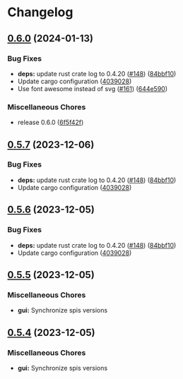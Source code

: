 # Changelog

## [0.6.0](https://github.com/gbbirkisson/spis/compare/gui-v0.5.7...gui-v0.6.0) (2024-01-13)


### Bug Fixes

* **deps:** update rust crate log to 0.4.20 ([#148](https://github.com/gbbirkisson/spis/issues/148)) ([84bbf10](https://github.com/gbbirkisson/spis/commit/84bbf1042cd9fcded981e16ca3052dcfbc742eb6))
* Update cargo configuration ([4039028](https://github.com/gbbirkisson/spis/commit/4039028ee68f17fc4a3fd25cf078da262f756346))
* Use font awesome instead of svg ([#161](https://github.com/gbbirkisson/spis/issues/161)) ([644e590](https://github.com/gbbirkisson/spis/commit/644e590bb4b7e014714ee4a0971a2568472aa3d0))


### Miscellaneous Chores

* release 0.6.0 ([6f5f42f](https://github.com/gbbirkisson/spis/commit/6f5f42fbe3226911d87e7903b8745ce80cb11ddb))

## [0.5.7](https://github.com/gbbirkisson/spis/compare/gui-v0.5.6...gui-v0.5.7) (2023-12-06)


### Bug Fixes

* **deps:** update rust crate log to 0.4.20 ([#148](https://github.com/gbbirkisson/spis/issues/148)) ([84bbf10](https://github.com/gbbirkisson/spis/commit/84bbf1042cd9fcded981e16ca3052dcfbc742eb6))
* Update cargo configuration ([4039028](https://github.com/gbbirkisson/spis/commit/4039028ee68f17fc4a3fd25cf078da262f756346))

## [0.5.6](https://github.com/gbbirkisson/spis/compare/gui-v0.5.5...gui-v0.5.6) (2023-12-05)


### Bug Fixes

* **deps:** update rust crate log to 0.4.20 ([#148](https://github.com/gbbirkisson/spis/issues/148)) ([84bbf10](https://github.com/gbbirkisson/spis/commit/84bbf1042cd9fcded981e16ca3052dcfbc742eb6))
* Update cargo configuration ([4039028](https://github.com/gbbirkisson/spis/commit/4039028ee68f17fc4a3fd25cf078da262f756346))

## [0.5.5](https://github.com/gbbirkisson/spis/compare/gui-v0.5.4...gui-v0.5.5) (2023-12-05)


### Miscellaneous Chores

* **gui:** Synchronize spis versions

## [0.5.4](https://github.com/gbbirkisson/spis/compare/gui-v0.5.3...gui-v0.5.4) (2023-12-05)


### Miscellaneous Chores

* **gui:** Synchronize spis versions
